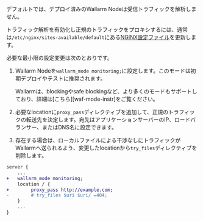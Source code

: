 デフォルトでは、デプロイ済みのWallarm Nodeは受信トラフィックを解析しません。

トラフィック解析を有効化し正規のトラフィックをプロキシするには、通常は`/etc/nginx/sites-available/default`にある[NGINX設定ファイル](https://docs.nginx.com/nginx/admin-guide/basic-functionality/managing-configuration-files/)を更新します。
    
必要な最小限の設定変更は次のとおりです。

1. Wallarm Nodeを`wallarm_mode monitoring;`に設定します。このモードは初期デプロイやテストに推奨されます。

    Wallarmは、blockingやsafe blockingなど、より多くのモードもサポートしており、詳細は[こちら][waf-mode-instr]をご覧ください。
1. 必要なlocationに`proxy_pass`ディレクティブを追加して、正規のトラフィックの転送先を決定します。宛先はアプリケーションサーバーのIP、ロードバランサー、またはDNS名に設定できます。
1. 存在する場合は、ローカルファイルによる干渉なしにトラフィックがWallarmへ送られるよう、変更したlocationから`try_files`ディレクティブを削除します。

```diff
server {
    ...
+   wallarm_mode monitoring;
    location / { 
+        proxy_pass http://example.com;
-        # try_files $uri $uri/ =404;
    }
    ...
}
```